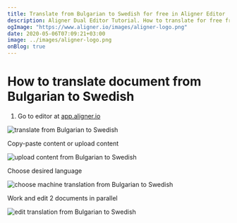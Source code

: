 ```yaml
---
title: Translate from Bulgarian to Swedish for free in Aligner Editor
description: Aligner Dual Editor Tutorial. How to translate for free from Bulgarian to Swedish. Aligner is multilingual document management platform. 
ogImage: "https://www.aligner.io/images/aligner-logo.png"
date: 2020-05-06T07:09:21+03:00
image: ../images/aligner-logo.png
onBlog: true
---
```


# How to translate document from Bulgarian to Swedish

1. Go to editor at [app.aligner.io](https://app.aligner.io "Aligner App web page")

![translate from Bulgarian to Swedish](../aligner-blank-editor.png "translate from Bulgarian to Swedish")

Copy-paste content or upload content

![upload content from Bulgarian to Swedish](../aligner-uploaded-document.png "upload content from Bulgarian to Swedish")

Choose desired language

![choose machine translation from Bulgarian to Swedish](../aligner-language-dropdown.png "choose machine translation from Bulgarian to Swedish")

Work and edit 2 documents in parallel

![edit translation from Bulgarian to Swedish](../aligner-double-sitded-editor.png "edit translation from Bulgarian to Swedish")

